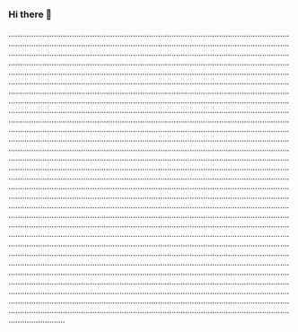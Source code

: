 ### Hi there 👋

.................................................................................................................................................................................................................................................................................................................................................................................................................................................................................................................................................................................................................................................................................................................................................................................................................................................................................................................................................................................................................................................................................................................................................................................................................................................................................................................................................................................................................................................................................................................................................................................................................................................................................................................................................................................................................................................................................................................................................................................................................................................................................................................................................................................................................................................................................................................................................................................................................................................................................................................................................................................................................................................................................................................................................................................................................................................................................................................................................................................................................................................................................................................................................................................................................................................................................................................................................................................................................................................................................................................................................................................................................................................................................................................................................................................................................................................................................................